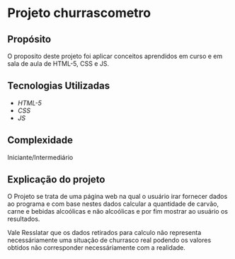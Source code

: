 # Projeto churrascometro

## Propósito

O proposito deste projeto foi aplicar conceitos aprendidos em curso e em sala de aula de HTML-5, CSS e JS.

## Tecnologias Utilizadas

 * _HTML-5_
 * _CSS_
 * _JS_

## Complexidade

Iniciante/Intermediário

## Explicação do projeto

O Projeto se trata de uma página web na qual o usuário irar fornecer dados ao programa e com base nestes dados calcular a quantidade de carvão, carne e bebidas alcoólicas e não alcoólicas e por fim mostrar ao usuário os resultados.

Vale Resslatar que os dados retirados para calculo não representa necessáriamente uma situação de churrasco real podendo os valores obtidos não corresponder necessáriamente com a realidade. 

